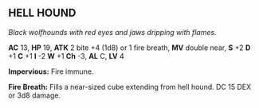 ## HELL HOUND

_Black wolfhounds with red eyes and jaws dripping with flames._

**AC** 13, **HP** 19, **ATK** 2 bite +4 (1d8) or 1 fire breath, **MV** double near, **S** +2 **D** +1 **C** +1 **I** -2 **W** +1 **Ch** -3, **AL** C, **LV** 4

**Impervious:** Fire immune.

**Fire Breath:** Fills a near-sized cube extending from hell hound. DC 15 DEX or 3d8 damage.

